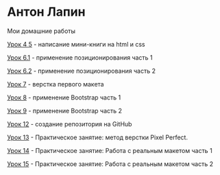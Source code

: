 
# Антон Лапин
Мои домашние работы

[Урок 4 5](https://anton-lapin.github.io/lesson_4_5/ "Первая верстка") - написание мини-книги на html и css

[Урок 6.1](https://anton-lapin.github.io/lesson_6_1/ "Позиционирование1") - применение позиционирования часть 1

[Урок 6.2](https://anton-lapin.github.io/lesson_6_2/ "Позиционирование2") - применение позиционирования часть 2

[Урок 7](https://anton-lapin.github.io/lesson_7/ "Верстка первого макета") - верстка первого макета

[Урок 8](https://anton-lapin.github.io/lesson_8/ "применение Bootstrap1") - применение Bootstrap часть 1

[Урок 9](https://anton-lapin.github.io/lesson_9/ "применение Bootstrap2") - применение Bootstrap часть 2

[Урок 12](https://anton-lapin.github.io/lesson_12/ "Работа с Github") - создание репозитория на GitHub

[Урок 13](https://anton-lapin.github.io/lesson_13/ "Pixel Perfect") - Практическое занятие: метод верстки Pixel Perfect.

[Урок 14](https://anton-lapin.github.io/lesson_14/ "Работа с реальным макетом 1 часть") - Практическое занятие: Работа с реальным макетом часть 1

[Урок 15](https://anton-lapin.github.io/lesson_15/ "Работа с реальным макетом 2 часть") - Практическое занятие: Работа с реальным макетом часть 2
